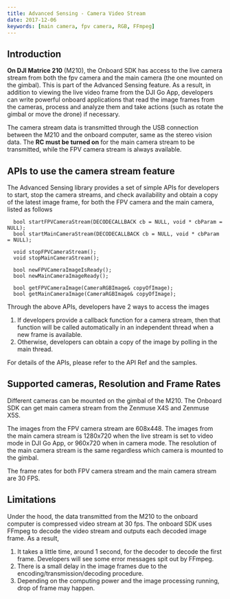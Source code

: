 ```yaml
---
title: Advanced Sensing - Camera Video Stream
date: 2017-12-06
keywords: [main camera, fpv camera, RGB, FFmpeg]
---
```


## Introduction

**On DJI Matrice 210** (M210), the Onboard SDK has access to the live camera stream from both the fpv camera and the main camera (the one mounted on the gimbal). This is part of the Advanced Sensing feature. As a result, in addition to viewing the live video frame from the DJI Go App, developers can write powerful onboard applications that read the image frames from the cameras, process and analyze them and take actions (such as rotate the gimbal or move the drone) if necessary.

The camera stream data is transmitted through the USB connection between the M210 and the onboard computer, same as the stereo vision data. The **RC must be turned on** for the main camera stream to be transmitted, while the FPV camera stream is always available.

## APIs to use the camera stream feature

The Advanced Sensing library provides a set of simple APIs for developers to start, stop the camera streams, and check availability and obtain a copy of the latest image frame, for both the FPV camera and the main camera, listed as follows
```
  bool startFPVCameraStream(DECODECALLBACK cb = NULL, void * cbParam = NULL);
  bool startMainCameraStream(DECODECALLBACK cb = NULL, void * cbParam = NULL);

  void stopFPVCameraStream();
  void stopMainCameraStream();

  bool newFPVCameraImageIsReady();
  bool newMainCameraImageReady();

  bool getFPVCameraImage(CameraRGBImage& copyOfImage);
  bool getMainCameraImage(CameraRGBImage& copyOfImage);
```
Through the above APIs, developers have 2 ways to access the images
1. If developers provide a callback function for a camera stream, then that function will be called automatically in an independent thread when a new frame is available. 
2. Otherwise, developers can obtain a copy of the image by polling in the main thread.

For details of the APIs, please refer to the API Ref and the samples. 

## Supported cameras, Resolution and Frame Rates

Different cameras can be mounted on the gimbal of the M210. The Onboard SDK can get main camera stream from the Zenmuse X4S and Zenmuse X5S.

The images from the FPV camera stream are 608x448. The images from the main camera stream is 1280x720 when the live stream is set to video mode in DJI Go App, or 960x720 when in camera mode. The resolution of  the main camera stream is the same regardless which camera is mounted to the gimbal.

The frame rates for both FPV camera stream and the main camera stream are 30 FPS.

## Limitations
Under the hood, the data transmitted from the M210 to the onboard computer is compressed video stream at 30 fps. The onboard SDK uses FFmpeg to decode the video stream and outputs each decoded image frame. As a result, 
1. It takes a little time, around 1 second, for the decoder to decode the first frame. Developers will see some error messages spit out by FFmpeg.
2. There is a small delay in the image frames due to the encoding/transmission/decoding procedure.
3. Depending on the computing power and the image processing running, drop of frame may happen.


